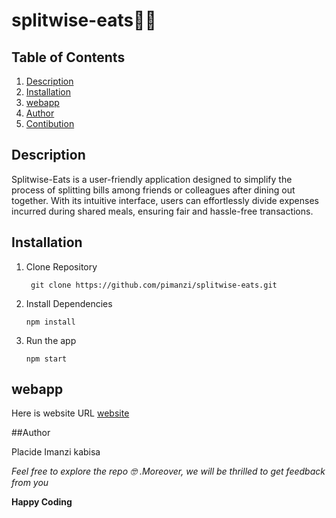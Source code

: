 # splitwise-eats🍡😋

## Table of Contents

1. [Description](description)
2. [Installation](installation)
3. [webapp](webapp)
4. [Author](author)
5. [Contibution](contribution)

## Description

Splitwise-Eats is a user-friendly application designed to simplify the process of splitting bills among friends or colleagues after dining out together. With its intuitive interface, users can effortlessly divide expenses incurred during shared meals, ensuring fair and hassle-free transactions.

## Installation

1. Clone Repository

   ```
    git clone https://github.com/pimanzi/splitwise-eats.git

   ```

2. Install Dependencies

   ```
   npm install

   ```

3. Run the app
   ```
   npm start
   ```

## webapp
Here is website URL [website](https://pimanzi.github.io/travelready/)

##Author

Placide Imanzi kabisa

_Feel free to explore the repo 🤓 .Moreover, we will be thrilled to get feedback from you_

**Happy Coding**
